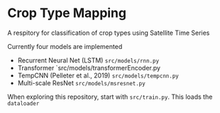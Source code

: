 Crop Type Mapping
===

A respitory for classification of crop types using Satellite Time Series

Currently four models are implemented

* Recurrent Neural Net (LSTM) `src/models/rnn.py`
* Transformer `src/models/transformerEncoder.py
* TempCNN (Pelleter et al., 2019) `src/models/tempcnn.py`
* Multi-scale ResNet `src/models/msresnet.py`

When exploring this repository, start with `src/train.py`.
This loads the `dataloader`